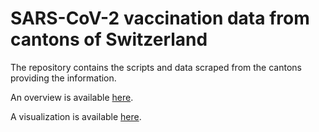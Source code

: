 # SARS-CoV-2 vaccination data from cantons of Switzerland
The repository contains the scripts and data scraped from the cantons providing the information.

An overview is available [here](https://maekke.github.io/visualize_vaccinations_overview.html).

A visualization is available [here](https://maekke.github.io/visualize_vaccinations.html).
